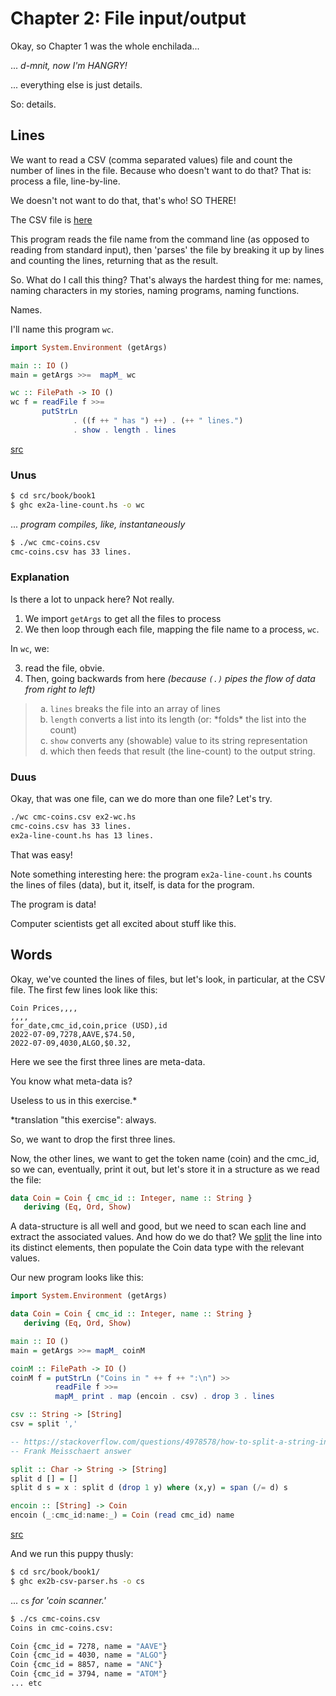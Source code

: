 # Chapter 2: File input/output

Okay, so Chapter 1 was the whole enchilada...

... *d-mnit, now I'm HANGRY!*

... everything else is just details.

So: details.

## Lines

We want to read a CSV (comma separated values) file and count the number of
lines in the file. Because who doesn't want to do that? That is: process a
file, line-by-line.

We doesn't not want to do that, that's who! SO THERE!

The CSV file is [here](/src/book/book1/cmc-coins.csv)

This program reads the file name from the command line (as opposed to reading
from standard input), then 'parses' the file by breaking it up by lines and
counting the lines, returning that as the result.

So. What do I call this thing? That's always the hardest thing for me: names,
naming characters in my stories, naming programs, naming functions.

Names.

I'll name this program `wc`.

```Haskell
import System.Environment (getArgs)

main :: IO ()
main = getArgs >>=  mapM_ wc

wc :: FilePath -> IO ()
wc f = readFile f >>= 
       putStrLn 
              . ((f ++ " has ") ++) . (++ " lines.")
              . show . length . lines
```

[src](/src/book/book1/ex2a-line-count.hs)

### Unus

```bash
$ cd src/book/book1
$ ghc ex2a-line-count.hs -o wc
```

... *program compiles, like, instantaneously*

```bash
$ ./wc cmc-coins.csv
cmc-coins.csv has 33 lines.
```

### Explanation

Is there a lot to unpack here? Not really.

1. We import `getArgs` to get all the files to process
2. We then loop through each file, mapping the file name to a process, `wc`.

In `wc`, we:

3. read the file, obvie.
4. Then, going backwards from here *(because `(.)` pipes the flow of data 
from right to left)*

<blockquote>
<ol type='a'>
   <li><code>lines</code> breaks the file into an array of lines</li>
   <li><code>length</code> converts a list into its length (or: *folds* the list into the 
count)</li>
   <li><code>show</code> converts any (showable) value to its string representation</li>
   <li>which then feeds that result (the line-count) to the output string.</li>
</ol>
</blockquote>

### Duus

Okay, that was one file, can we do more than one file? Let's try.

```bash
./wc cmc-coins.csv ex2-wc.hs
cmc-coins.csv has 33 lines.
ex2a-line-count.hs has 13 lines.
```

That was easy!

Note something interesting here: the program `ex2a-line-count.hs` counts the
lines of files (data), but it, itself, is data for the program.

The program is data!

Computer scientists get all excited about stuff like this.

## Words

Okay, we've counted the lines of files, but let's look, in particular, at 
the CSV file. The first few lines look like this:

```CSV
Coin Prices,,,,
,,,,
for_date,cmc_id,coin,price (USD),id
2022-07-09,7278,AAVE,$74.50,
2022-07-09,4030,ALGO,$0.32,
```

Here we see the first three lines are meta-data.

You know what meta-data is?

Useless to us in this exercise.*

*translation "this exercise": always.

So, we want to drop the first three lines.

Now, the other lines, we want to get the token name (coin) and the cmc_id, so
we can, eventually, print it out, but let's store it in a structure as we read
the file:

```Haskell
data Coin = Coin { cmc_id :: Integer, name :: String }
   deriving (Eq, Ord, Show)
```

A data-structure is all well and good, but we need to scan each line and extract
the associated values. And how do we do that? We [split](https://stackoverflow.com/questions/4978578/how-to-split-a-string-in-haskell) the line into its
distinct elements, then populate the Coin data type with the relevant values.

Our new program looks like this:

```Haskell
import System.Environment (getArgs)

data Coin = Coin { cmc_id :: Integer, name :: String }
   deriving (Eq, Ord, Show)

main :: IO ()
main = getArgs >>= mapM_ coinM

coinM :: FilePath -> IO ()
coinM f = putStrLn ("Coins in " ++ f ++ ":\n") >>
          readFile f >>=
          mapM_ print . map (encoin . csv) . drop 3 . lines

csv :: String -> [String]
csv = split ','

-- https://stackoverflow.com/questions/4978578/how-to-split-a-string-in-haskell
-- Frank Meisschaert answer

split :: Char -> String -> [String]
split d [] = []
split d s = x : split d (drop 1 y) where (x,y) = span (/= d) s

encoin :: [String] -> Coin
encoin (_:cmc_id:name:_) = Coin (read cmc_id) name
```

[src](/src/book/book1/ex2b-csv-parser.hs)

And we run this puppy thusly:

```bash
$ cd src/book/book1/
$ ghc ex2b-csv-parser.hs -o cs
```

... `cs` *for 'coin scanner.'*

```bash
$ ./cs cmc-coins.csv 
Coins in cmc-coins.csv:

Coin {cmc_id = 7278, name = "AAVE"}
Coin {cmc_id = 4030, name = "ALGO"}
Coin {cmc_id = 8857, name = "ANC"}
Coin {cmc_id = 3794, name = "ATOM"}
... etc
```
